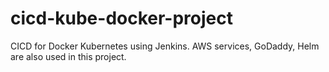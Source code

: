 # cicd-kube-docker-project
CICD for Docker Kubernetes using Jenkins. AWS services, GoDaddy, Helm are also used in this project.
